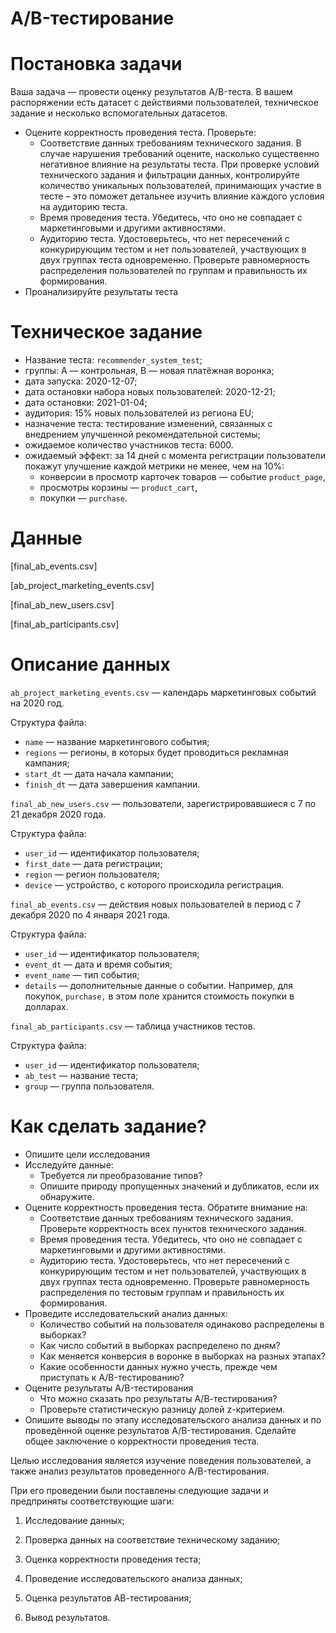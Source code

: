 # A/B-тестирование

# Постановка задачи

Ваша задача — провести оценку результатов A/B-теста. В вашем распоряжении есть датасет с действиями пользователей, техническое задание и несколько вспомогательных датасетов.

- Оцените корректность проведения теста. Проверьте:
    - Соответствие данных требованиям технического задания. В случае нарушения требований оцените, насколько существенно негативное влияние на результаты теста. При проверке условий технического задания и фильтрации данных, контролируйте количество уникальных пользователей, принимающих участие в тесте – это поможет детальнее изучить влияние каждого условия на аудиторию теста.
    - Время проведения теста. Убедитесь, что оно не совпадает с маркетинговыми и другими активностями.
    - Аудиторию теста. Удостоверьтесь, что нет пересечений с конкурирующим тестом и нет пользователей, участвующих в двух группах теста одновременно. Проверьте равномерность распределения пользователей по группам и правильность их формирования.
- Проанализируйте результаты теста

# Техническое задание

- Название теста: `recommender_system_test`;
- группы: А — контрольная, B — новая платёжная воронка;
- дата запуска: 2020-12-07;
- дата остановки набора новых пользователей: 2020-12-21;
- дата остановки: 2021-01-04;
- аудитория: 15% новых пользователей из региона EU;
- назначение теста: тестирование изменений, связанных с внедрением улучшенной рекомендательной системы;
- ожидаемое количество участников теста: 6000.
- ожидаемый эффект: за 14 дней с момента регистрации пользователи покажут улучшение каждой метрики не менее, чем на 10%:
    - конверсии в просмотр карточек товаров — событие `product_page`,
    - просмотры корзины — `product_cart`,
    - покупки — `purchase`.
    

# Данные

[final_ab_events.csv]

[ab_project_marketing_events.csv]

[final_ab_new_users.csv]

[final_ab_participants.csv]

# Описание данных

`ab_project_marketing_events.csv` — календарь маркетинговых событий на 2020 год.

Структура файла:

- `name` — название маркетингового события;
- `regions` — регионы, в которых будет проводиться рекламная кампания;
- `start_dt` — дата начала кампании;
- `finish_dt` — дата завершения кампании.

`final_ab_new_users.csv` — пользователи, зарегистрировавшиеся с 7 по 21 декабря 2020 года.

Структура файла:

- `user_id` — идентификатор пользователя;
- `first_date` — дата регистрации;
- `region` — регион пользователя;
- `device` — устройство, с которого происходила регистрация.

`final_ab_events.csv` — действия новых пользователей в период с 7 декабря 2020 по 4 января 2021 года.

Структура файла:

- `user_id` — идентификатор пользователя;
- `event_dt` — дата и время события;
- `event_name` — тип события;
- `details` — дополнительные данные о событии. Например, для покупок, `purchase,` в этом поле хранится стоимость покупки в долларах.

`final_ab_participants.csv` — таблица участников тестов.

Структура файла:

- `user_id` — идентификатор пользователя;
- `ab_test` — название теста;
- `group` — группа пользователя.

# Как сделать задание?

- Опишите цели исследования
- Исследуйте данные:
    - Требуется ли преобразование типов?
    - Опишите природу пропущенных значений и дубликатов, если их обнаружите.
- Оцените корректность проведения теста. Обратите внимание на:
    - Соответствие данных требованиям технического задания. Проверьте корректность всех пунктов технического задания.
    - Время проведения теста. Убедитесь, что оно не совпадает с маркетинговыми и другими активностями.
    - Аудиторию теста. Удостоверьтесь, что нет пересечений с конкурирующим тестом и нет пользователей, участвующих в двух группах теста одновременно. Проверьте равномерность распределения по тестовым группам и правильность их формирования.
- Проведите исследовательский анализ данных:
    - Количество событий на пользователя одинаково распределены в выборках?
    - Как число событий в выборках распределено по дням?
    - Как меняется конверсия в воронке в выборках на разных этапах?
    - Какие особенности данных нужно учесть, прежде чем приступать к A/B-тестированию?
- Оцените результаты A/B-тестирования
    - Что можно сказать про результаты A/В-тестирования?
    - Проверьте статистическую разницу долей z-критерием.
- Опишите выводы по этапу исследовательского анализа данных и по проведённой оценке результатов A/B-тестирования. Сделайте общее заключение о корректности проведения теста.

Целью исследования является изучение поведения пользователей, а также анализ результатов проведенного A/B-тестирования. 

При его проведении были поставлены следующие задачи и предприняты соответствующие шаги:

1. Исследование данных;

2. Проверка данных на соответствие техническому заданию;

3. Оценка корректности проведения теста;

4. Проведение исследовательского анализа данных;

5. Оценка результатов АВ-тестирования;

6. Вывод результатов.
